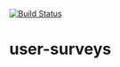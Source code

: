 [![Build Status](https://travis-ci.org/marcus7777/user-surveys.svg?branch=master)](https://travis-ci.org/marcus7777/user-surveys)
# user-surveys
